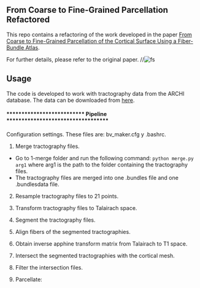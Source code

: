 ## From Coarse to Fine-Grained Parcellation Refactored
This repo contains a refactoring of the work developed in the paper [From Coarse to Fine-Grained Parcellation of the Cortical Surface Using a Fiber-Bundle Atlas](https://www.frontiersin.org/articles/10.3389/fninf.2020.00032/full).

For further details, please refer to the original paper.
//![fs](/imgParcellation/fs_atlas5.png)


## Usage

The code is developed to work with tractography data from the ARCHI database. The data can be downloaded from [here](https://www.frontiersin.org/articles/10.3389/fninf.2020.00032/full).




#### ************************** Pipeline **********************************
  
Configuration settings. These files are: bv_maker.cfg y .bashrc.

1. Merge tractography files.
  - Go to 1-merge folder and run the following command:
    `python merge.py arg1`
    where arg1 is the path to the folder containing the tractography files.
  - The tractography files are merged into one .bundles file and one .bundlesdata file.
2. Resample tractography files to 21 points.

3. Transform tractography files to Talairach space.

4. Segment the tractography files.

5. Align fibers of the segmented tractographies.

6. Obtain inverse apphine transform matrix from Talairach to T1 space.

7. Intersect the segmented tractographies with the cortical mesh.

8. Filter the intersection files.

9. Parcellate:
